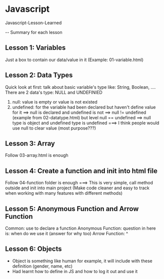 # Javascript
Javascript-Lesson-Learned

-- Summary for each lesson
## Lesson 1: Variables
Just a box to contain our data/value in it (Example: 01-variable.html)

## Lesson 2: Data Types
Quick look at first: talk about basic variable's type like: String, Boolean, ....
There are 2 data's type: NULL and UNDEFINIED
1. null: value is empty or value is not existed
2. undefined: for the variable had been declared but haven't define value for it
==> null is declared and undefined is not
==> null != undefined (example from 02-datatype.html) but level null == undefined
==> null type is object and undefined type is undefined
===> I think people would use null to clear value (most purpose???)

## Lesson 3: Array
Follow 03-array.html is enough

## Lesson 4: Create a function and init into html file
Follow 04-function folder is enough
===> This is very simple, call method outside and init into main project (Make code cleaner and easy to track when working with many features with different methods)

## Lesson 5: Anonymous Function and Arrow Function
Common: use to declare a function
Anonymous Function: question in here is: when do we use it (answer for why too)
Arrow Function: ^

## Lesson 6: Objects
- Object is something like human for example, it will include with these definition (gender, name, etc)
- Had learnt how to define in JS and how to log it out and use it